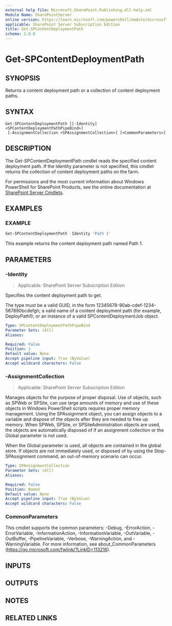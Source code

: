 ```yaml
---
external help file: Microsoft.SharePoint.Publishing.dll-help.xml
Module Name: SharePointServer
online version: https://learn.microsoft.com/powershell/module/microsoft.sharepoint.powershell/get-spcontentdeploymentpath
applicable: SharePoint Server Subscription Edition
title: Get-SPContentDeploymentPath
schema: 2.0.0
---
```


# Get-SPContentDeploymentPath

## SYNOPSIS
Returns a content deployment path or a collection of content deployment paths.

## SYNTAX

```
Get-SPContentDeploymentPath [[-Identity] <SPContentDeploymentPathPipeBind>]
 [-AssignmentCollection <SPAssignmentCollection>] [<CommonParameters>]
```

## DESCRIPTION
The Get-SPContentDeploymentPath cmdlet reads the specified content deployment path.
If the Identity parameter is not specified, this cmdlet returns the collection of content deployment paths on the farm.

For permissions and the most current information about Windows PowerShell for SharePoint Products, see the online documentation at [SharePoint Server Cmdlets](https://learn.microsoft.com/powershell/sharepoint/sharepoint-server/sharepoint-server-cmdlets).

## EXAMPLES

### EXAMPLE
```powershell
Get-SPContentDeploymentPath -Identity 'Path 1'
```

This example returns the content deployment path named Path 1.

## PARAMETERS

### -Identity

> Applicable: SharePoint Server Subscription Edition

Specifies the content deployment path to get.

The type must be a valid GUID, in the form 12345678-90ab-cdef-1234-567890bcdefgh; a valid name of a content deployment path (for example, DeployPath1); or an instance of a valid SPContentDeploymentJob object.

```yaml
Type: SPContentDeploymentPathPipeBind
Parameter Sets: (All)
Aliases:

Required: False
Position: 1
Default value: None
Accept pipeline input: True (ByValue)
Accept wildcard characters: False
```

### -AssignmentCollection

> Applicable: SharePoint Server Subscription Edition

Manages objects for the purpose of proper disposal. Use of objects, such as SPWeb or SPSite, can use large amounts of memory and use of these objects in Windows PowerShell scripts requires proper memory management. Using the SPAssignment object, you can assign objects to a variable and dispose of the objects after they are needed to free up memory. When SPWeb, SPSite, or SPSiteAdministration objects are used, the objects are automatically disposed of if an assignment collection or the Global parameter is not used.

When the Global parameter is used, all objects are contained in the global store. If objects are not immediately used, or disposed of by using the Stop-SPAssignment command, an out-of-memory scenario can occur.

```yaml
Type: SPAssignmentCollection
Parameter Sets: (All)
Aliases:

Required: False
Position: Named
Default value: None
Accept pipeline input: True (ByValue)
Accept wildcard characters: False
```

### CommonParameters
This cmdlet supports the common parameters: -Debug, -ErrorAction, -ErrorVariable, -InformationAction, -InformationVariable, -OutVariable, -OutBuffer, -PipelineVariable, -Verbose, -WarningAction, and -WarningVariable. For more information, see about_CommonParameters (https://go.microsoft.com/fwlink/?LinkID=113216).

## INPUTS

## OUTPUTS

## NOTES

## RELATED LINKS

